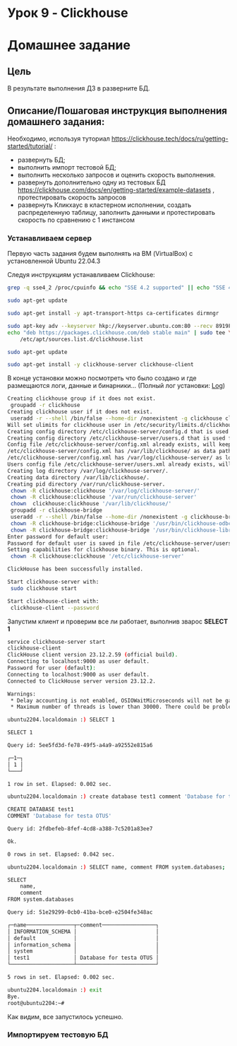 # Урок 9 - Clickhouse

# Домашнее задание
## Цель
В результате выполнения ДЗ в разверните БД.

## Описание/Пошаговая инструкция выполнения домашнего задания:
Необходимо, используя туториал https://clickhouse.tech/docs/ru/getting-started/tutorial/ :

- развернуть БД;
- выполнить импорт тестовой БД;
- выполнить несколько запросов и оценить скорость выполнения.
- развернуть дополнительно одну из тестовых БД https://clickhouse.com/docs/en/getting-started/example-datasets , протестировать скорость запросов
- развернуть Кликхаус в кластерном исполнении, создать распределенную таблицу, заполнить данными и протестировать скорость по сравнению с 1 инстансом

### Устанавливаем сервер

Первую часть задания будем выполнять на ВМ (VirtualBox) с установленной Ubuntu 22.04.3

Следуя инструкциям устанавливаем Clickhouse:

```bash
grep -q sse4_2 /proc/cpuinfo && echo "SSE 4.2 supported" || echo "SSE 4.2 not supported"

sudo apt-get update

sudo apt-get install -y apt-transport-https ca-certificates dirmngr

sudo apt-key adv --keyserver hkp://keyserver.ubuntu.com:80 --recv 8919F6BD2B48D754
echo "deb https://packages.clickhouse.com/deb stable main" | sudo tee \
    /etc/apt/sources.list.d/clickhouse.list

sudo apt-get update

sudo apt-get install -y clickhouse-server clickhouse-client
```

В конце установки можно посмотреть что было создано и где размещаются логи, данные и бинарники... (Полный лог установки: [Log](./out_01.log))

```bash
Creating clickhouse group if it does not exist.
 groupadd -r clickhouse
Creating clickhouse user if it does not exist.
 useradd -r --shell /bin/false --home-dir /nonexistent -g clickhouse clickhouse
Will set ulimits for clickhouse user in /etc/security/limits.d/clickhouse.conf.
Creating config directory /etc/clickhouse-server/config.d that is used for tweaks of main server configuration.
Creating config directory /etc/clickhouse-server/users.d that is used for tweaks of users configuration.
Config file /etc/clickhouse-server/config.xml already exists, will keep it and extract path info from it.
/etc/clickhouse-server/config.xml has /var/lib/clickhouse/ as data path.
/etc/clickhouse-server/config.xml has /var/log/clickhouse-server/ as log path.
Users config file /etc/clickhouse-server/users.xml already exists, will keep it and extract users info from it.
Creating log directory /var/log/clickhouse-server/.
Creating data directory /var/lib/clickhouse/.
Creating pid directory /var/run/clickhouse-server.
 chown -R clickhouse:clickhouse '/var/log/clickhouse-server/'
 chown -R clickhouse:clickhouse '/var/run/clickhouse-server'
 chown  clickhouse:clickhouse '/var/lib/clickhouse/'
 groupadd -r clickhouse-bridge
 useradd -r --shell /bin/false --home-dir /nonexistent -g clickhouse-bridge clickhouse-bridge
 chown -R clickhouse-bridge:clickhouse-bridge '/usr/bin/clickhouse-odbc-bridge'
 chown -R clickhouse-bridge:clickhouse-bridge '/usr/bin/clickhouse-library-bridge'
Enter password for default user:
Password for default user is saved in file /etc/clickhouse-server/users.d/default-password.xml.
Setting capabilities for clickhouse binary. This is optional.
 chown -R clickhouse:clickhouse '/etc/clickhouse-server'

ClickHouse has been successfully installed.

Start clickhouse-server with:
 sudo clickhouse start

Start clickhouse-client with:
 clickhouse-client --password
```

Запустим клиент и проверим все ли работает, выполнив зварос **SELECT 1**

```bash
service clickhouse-server start
clickhouse-client
ClickHouse client version 23.12.2.59 (official build).
Connecting to localhost:9000 as user default.
Password for user (default):
Connecting to localhost:9000 as user default.
Connected to ClickHouse server version 23.12.2.

Warnings:
 * Delay accounting is not enabled, OSIOWaitMicroseconds will not be gathered. Check /proc/sys/kernel/task_delayacct
 * Maximum number of threads is lower than 30000. There could be problems with handling a lot of simultaneous queries.

ubuntu2204.localdomain :) SELECT 1

SELECT 1

Query id: 5ee5fd3d-fe78-49f5-a4a9-a92552e815a6

┌─1─┐
│ 1 │
└───┘

1 row in set. Elapsed: 0.002 sec.

ubuntu2204.localdomain :) create database test1 comment 'Database for testa OTUS'

CREATE DATABASE test1
COMMENT 'Database for testa OTUS'

Query id: 2fdbefeb-8fef-4cd8-a388-7c5201a83ee7

Ok.

0 rows in set. Elapsed: 0.042 sec.

ubuntu2204.localdomain :) SELECT name, comment FROM system.databases;

SELECT
    name,
    comment
FROM system.databases

Query id: 51e29299-0cb0-41ba-bce0-e2504fe348ac

┌─name───────────────┬─comment─────────────────┐
│ INFORMATION_SCHEMA │                         │
│ default            │                         │
│ information_schema │                         │
│ system             │                         │
│ test1              │ Database for testa OTUS │
└────────────────────┴─────────────────────────┘

5 rows in set. Elapsed: 0.002 sec.

ubuntu2204.localdomain :) exit
Bye.
root@ubuntu2204:~#

```

Как видим, все запустилось успешно.

### Импортируем тестовую БД

